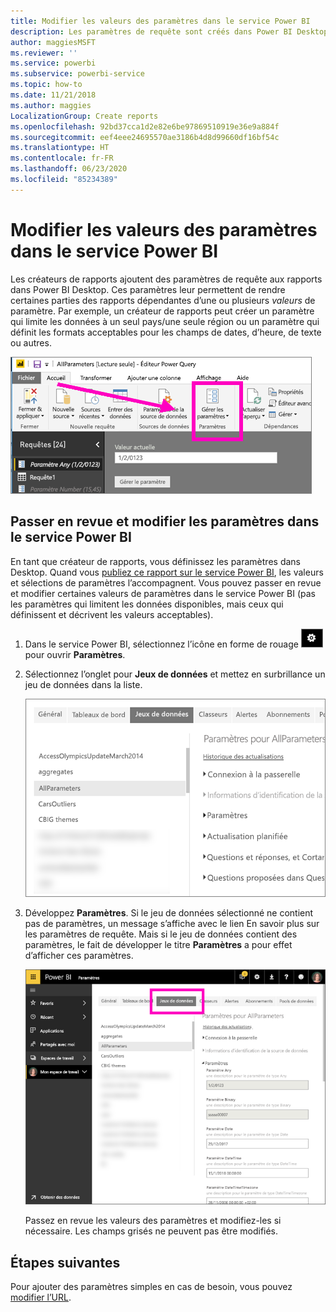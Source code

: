 ```yaml
---
title: Modifier les valeurs des paramètres dans le service Power BI
description: Les paramètres de requête sont créés dans Power BI Desktop, mais vous pouvez les passer en revue et les mettre à jour dans le service Power BI
author: maggiesMSFT
ms.reviewer: ''
ms.service: powerbi
ms.subservice: powerbi-service
ms.topic: how-to
ms.date: 11/21/2018
ms.author: maggies
LocalizationGroup: Create reports
ms.openlocfilehash: 92bd37cca1d2e82e6be97869510919e36e9a884f
ms.sourcegitcommit: eef4eee24695570ae3186b4d8d99660df16bf54c
ms.translationtype: HT
ms.contentlocale: fr-FR
ms.lasthandoff: 06/23/2020
ms.locfileid: "85234389"
---
```

# <a name="edit-parameter-settings-in-the-power-bi-service"></a>Modifier les valeurs des paramètres dans le service Power BI
Les créateurs de rapports ajoutent des paramètres de requête aux rapports dans Power BI Desktop. Ces paramètres leur permettent de rendre certaines parties des rapports dépendantes d’une ou plusieurs *valeurs* de paramètre. Par exemple, un créateur de rapports peut créer un paramètre qui limite les données à un seul pays/une seule région ou un paramètre qui définit les formats acceptables pour les champs de dates, d’heure, de texte ou autres.

![Onglet Accueil avec l’option Gérer les paramètres dans Desktop](media/service-parameters/power-bi-manage-parameters.png)

## <a name="review-and-edit-parameters-in-power-bi-service"></a>Passer en revue et modifier les paramètres dans le service Power BI

En tant que créateur de rapports, vous définissez les paramètres dans Desktop. Quand vous [publiez ce rapport sur le service Power BI](../create-reports/desktop-upload-desktop-files.md), les valeurs et sélections de paramètres l’accompagnent. Vous pouvez passer en revue et modifier certaines valeurs de paramètres dans le service Power BI (pas les paramètres qui limitent les données disponibles, mais ceux qui définissent et décrivent les valeurs acceptables).

1. Dans le service Power BI, sélectionnez l’icône en forme de rouage ![icône de rouage](media/service-parameters/power-bi-cog.png) pour ouvrir **Paramètres**.

2. Sélectionnez l’onglet pour **Jeux de données** et mettez en surbrillance un jeu de données dans la liste. 
    
    ![Fenêtre Paramètres avec l’onglet Jeux de données sélectionné](media/service-parameters/power-bi-select-dataset2.png)

3. Développez **Paramètres**.  Si le jeu de données sélectionné ne contient pas de paramètres, un message s’affiche avec le lien En savoir plus sur les paramètres de requête. Mais si le jeu de données contient des paramètres, le fait de développer le titre **Paramètres** a pour effet d’afficher ces paramètres. 

    ![Fenêtre Paramètres avec Paramètres développé](media/service-parameters/power-bi-settings.png)

    Passez en revue les valeurs des paramètres et modifiez-les si nécessaire. Les champs grisés ne peuvent pas être modifiés. 


## <a name="next-steps"></a>Étapes suivantes
Pour ajouter des paramètres simples en cas de besoin, vous pouvez [modifier l’URL](../collaborate-share/service-url-filters.md).